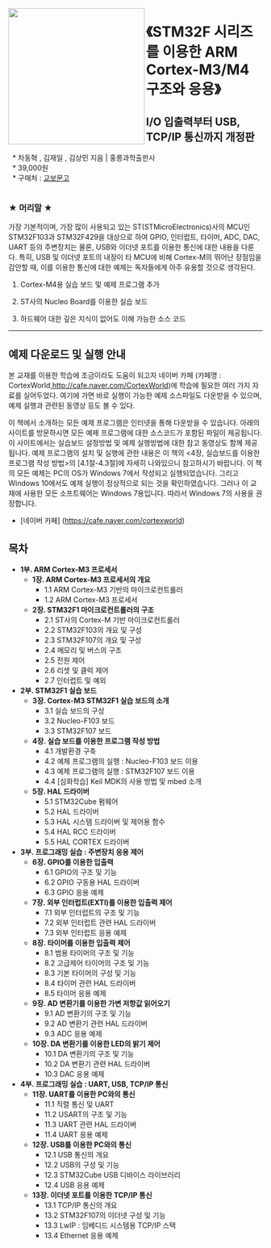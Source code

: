 <img src="https://user-images.githubusercontent.com/108709679/177264238-e643c2c3-17a4-4821-8c2f-77f1cc67e7b5.jpg" width=270 align=left></img>
# 《STM32F 시리즈를 이용한 ARM Cortex-M3/M4 구조와 응용》
## I/O 입출력부터 USB, TCP/IP 통신까지 개정판
&nbsp; * 차동혁 , 김재일 , 김상민 지음 | 홍릉과학출판사 <br>
&nbsp; * 39,000원 <br>
&nbsp; * 구매처 : <a href="http://www.kyobobook.co.kr/product/detailViewKor.laf?ejkGb=KOR&mallGb=KOR&barcode=9791156005353&orderClick=LIZ&Kc=">교보문고</a>

<pre>
</pre>


### ★ 머리말 ★ 
가장 기본적이며, 가장 많이 사용되고 있는 ST(STMicroElectronics)사의 MCU인 STM32F103과 STM32F429을 대상으로 하여 GPIO, 인터럽트, 타이머, ADC, DAC, UART 등의 주변장치는 물론, USB와 이더넷 포트를 이용한 통신에 대한 내용을 다룬다. 특히, USB 및 이더넷 포트의 내장이 타 MCU에 비해 Cortex-M의 뛰어난
장점임을 감안할 때, 이를 이용한 통신에 대한 예제는 독자들에게 아주 유용할 것으로 생각된다.

1. Cortex-M4용 실습 보드 및 예제 프로그램 추가

2. ST사의 Nucleo Board를 이용한 실습 보드 

3. 하드웨어 대한 깊은 지식이 없어도 이해 가능한 소스 코드




* * *

## 예제 다운로드 및 실행 안내
본 교재를 이용한 학습에 조금이라도 도움이 되고자 네이버 카페 (카페명 : CortexWorld,http://cafe.naver.com/CortexWorld)에 학습에 필요한 여러 가지 자료를 실어두었다. 여기에 가면 바로 실행이 가능한 예제 소스파일도 다운받을 수 있으며, 예제 실행과 관련된 동영상
등도 볼 수 있다.

이 책에서 소개하는 모든 예제 프로그램은 인터넷을 통해 다운받을 수 있습니다. 아래의 사이트를 방문하시면 모든 예제 프로그램에 대한 소스코드가 포함된 파일이 제공됩니다. 이 사이트에서는 실습보드 설정방법 및 예제 실행방법에 대한 참고 동영상도 함께 제공됩니다.
예제 프로그램의 설치 및 실행에 관한 내용은 이 책의 <4장, 실습보드를 이용한 프로그램 작성 방법>의 [4.1절-4.3절]에 자세히 나와있으니 참고하시기 바랍니다.
이 책의 모든 예제는 PC의 OS가 Windows 7에서 작성되고 실행되었습니다. 그리고 Windows 10에서도 예제 실행이 정상적으로 되는 것을 확인하였습니다. 그러나 이 교재에 사용한 모든 소프트웨어는 Windows 7용입니다. 따라서 Windows 7의 사용을 권장합니다.
 * [네이버 카페] (https://cafe.naver.com/cortexworld)

## 목차

* **1부. ARM Cortex-M3 프로세서**
  * **1장. ARM Cortex-M3 프로세서의 개요**
    * 1.1 ARM Cortex-M3 기반의 마이크로컨트롤러
    * 1.2 ARM Cortex-M3 프로세서
  * **2장. STM32F1 마이크로컨트롤러의 구조**
    * 2.1 ST사의 Cortex-M 기반 마이크로컨트롤러
    * 2.2 STM32F103의 개요 및 구성
    * 2.3 STM32F107의 개요 및 구성
    * 2.4 메모리 및 버스의 구조
    * 2.5 전원 제어
    * 2.6 리셋 및 클럭 제어
    * 2.7 인터럽트 및 예외
* **2부. STM32F1 실습 보드**
  * **3장. Cortex-M3 STM32F1 실습 보드의 소개**
    * 3.1 실습 보드의 구성
    * 3.2 Nucleo-F103 보드
    * 3.3 STM32F107 보드
  * **4장. 실습 보드를 이용한 프로그램 작성 방법**
    * 4.1 개발환경 구축
    * 4.2 예제 프로그램의 실행 : Nucleo-F103 보드 이용
    * 4.3 예제 프로그램의 실행 : STM32F107 보드 이용
    * 4.4 [심화학습] Keil MDK의 사용 방법 및 mbed 소개
  * **5장. HAL 드라이버**
    * 5.1 STM32Cube 펌웨어
    * 5.2 HAL 드라이버
    * 5.3 HAL 시스템 드라이버 및 제어용 함수
    * 5.4 HAL RCC 드라이버
    * 5.5 HAL CORTEX 드라이버
* **3부. 프로그래밍 실습 : 주변장치 응용 제어**
  * **6장. GPIO를 이용한 입출력**
    * 6.1 GPIO의 구조 및 기능
    * 6.2 GPIO 구동용 HAL 드라이버
    * 6.3 GPIO 응용 예제
  * **7장. 외부 인터럽트(EXTI)를 이용한 입출력 제어**
    * 7.1 외부 인터럽트의 구조 및 기능
    * 7.2 외부 인터럽트 관련 HAL 드라이버
    * 7.3 외부 인터럽트 응용 예제
  * **8장. 타이머를 이용한 입출력 제어**
    * 8.1 범용 타이머의 구조 및 기능
    * 8.2 고급제어 타이머의 구조 및 기능
    * 8.3 기본 타이머의 구성 및 기능
    * 8.4 타이머 관련 HAL 드라이버
    * 8.5 타이머 응용 예제
  * **9장. AD 변환기를 이용한 가변 저항값 읽어오기**
    * 9.1 AD 변환기의 구조 및 기능
    * 9.2 AD 변환기 관련 HAL 드라이버
    * 9.3 ADC 응용 예제
  * **10장. DA 변환기를 이용한 LED의 밝기 제어**
    * 10.1 DA 변환기의 구조 및 기능
    * 10.2 DA 변환기 관련 HAL 드라이버
    * 10.3 DAC 응용 예제
* **4부. 프로그래밍 실습 : UART, USB, TCP/IP 통신**	
  * **11장. UART를 이용한 PC와의 통신**
    * 11.1 직렬 통신 및 UART
    * 11.2 USART의 구조 및 기능
    * 11.3 UART 관련 HAL 드라이버
    * 11.4 UART 응용 예제	
  * **12장. USB를 이용한 PC와의 통신**
    * 12.1 USB 통신의 개요
    * 12.2 USB의 구성 및 기능
    * 12.3 STM32Cube USB 디바이스 라이브러리
	* 12.4 USB 응용 예제
  * **13장. 이더넷 포트를 이용한 TCP/IP 통신**
    * 13.1 TCP/IP 통신의 개요
    * 13.2 STM32F107의 이더넷 구성 및 기능
    * 13.3 LwIP : 임베디드 시스템용 TCP/IP 스택
	* 13.4 Ethernet 응용 예제


